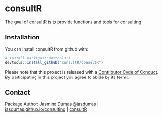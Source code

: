 # consultR

The goal of consultR is to provide functions and tools for consulting

## Installation

You can install consultR from github with:

```R
# install.packages("devtools")
devtools::install_github("consultR/consultR")

```

Please note that this project is released with a [Contributor Code of Conduct](CONDUCT.md). By participating in this project you agree to abide by its terms.

## Contact

Package Author: Jasmine Dumas [@jasdumas](https://twitter.com/jasdumas) | [jasdumas.github.io/consulting](http://jasdumas.github.io/) | [consultR](https://consultr.github.io/)
